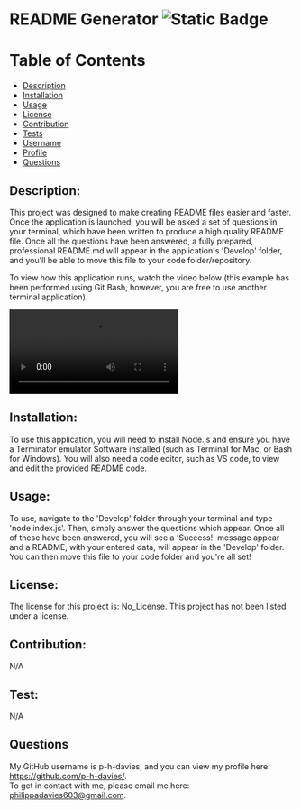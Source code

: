# README Generator ![Static Badge](https://img.shields.io/badge/License:-No_License-green:badgeContent)

# Table of Contents
- [Description](#description)
- [Installation](#installation)
- [Usage](#usage)
- [License](#licenses)
- [Contribution](#contribution)
- [Tests](#test)
- [Username](#username)
- [Profile](#profile)
- [Questions](#questions)

## Description:
This project was designed to make creating README files easier and faster. Once the application is launched, you will be asked a set of questions in your terminal, which have been written to produce a high quality README file. Once all the questions have been answered, a fully prepared, professional README.md will appear in the application's 'Develop' folder, and you'll be able to move this file to your code folder/repository. 

To view how this application runs, watch the video below (this example has been performed using Git Bash, however, you are free to use another terminal application).

<video src="Develop/assets/application-recording.mp4" controls title="Title"></video>

## Installation:
To use this application, you will need to install Node.js and ensure you have a Terminator emulator Software installed (such as Terminal for Mac, or Bash for Windows). You will also need a code editor, such as VS code, to view and edit the provided README code.

## Usage:
To use, navigate to the 'Develop' folder through your terminal and type 'node index.js'. Then, simply answer the questions which appear. Once all of these have been answered, you will see a 'Success!' message appear and a README, with your entered data, will appear in the 'Develop' folder. You can then move this file to your code folder and you're all set!

## License:
The license for this project is: No_License.
This project has not been listed under a license.

## Contribution:
N/A

## Test:
N/A

## Questions
My GitHub username is p-h-davies, and you can view my profile here: https://github.com/p-h-davies/.
<br>
To get in contact with me, please email me here: philippadavies603@gmail.com.

